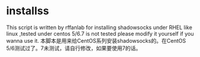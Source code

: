 # installss

This script is written by rffanlab for installing shadowsocks under RHEL like linux ,tested under centos 5/6.7 is not tested please modify it yourself if you wanna use it.
本脚本是用来给CentOS系列安装shadowsocks的。在CentOS 5/6测试过了。7未测试，请自行修改，如果要使用7的话。
